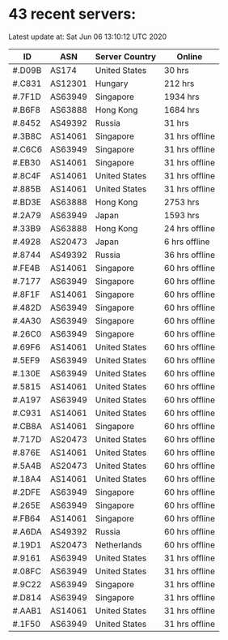 # 43 recent servers:

Latest update at: Sat Jun 06 13:10:12 UTC 2020

| ID | ASN | Server Country | Online |
| -- | --- | -------------- | ------ |
| #.D09B | AS174 | United States | 30 hrs |
| #.C831 | AS12301 | Hungary | 212 hrs |
| #.7F1D | AS63949 | Singapore | 1934 hrs |
| #.B6F8 | AS63888 | Hong Kong | 1684 hrs |
| #.8452 | AS49392 | Russia | 31 hrs |
| #.3B8C | AS14061 | Singapore | 31 hrs offline |
| #.C6C6 | AS63949 | Singapore | 31 hrs offline |
| #.EB30 | AS14061 | Singapore | 31 hrs offline |
| #.8C4F | AS14061 | United States | 31 hrs offline |
| #.885B | AS14061 | United States | 31 hrs offline |
| #.BD3E | AS63888 | Hong Kong | 2753 hrs |
| #.2A79 | AS63949 | Japan | 1593 hrs |
| #.33B9 | AS63888 | Hong Kong | 24 hrs offline |
| #.4928 | AS20473 | Japan | 6 hrs offline |
| #.8744 | AS49392 | Russia | 36 hrs offline |
| #.FE4B | AS14061 | Singapore | 60 hrs offline |
| #.7177 | AS63949 | Singapore | 60 hrs offline |
| #.8F1F | AS14061 | Singapore | 60 hrs offline |
| #.482D | AS63949 | Singapore | 60 hrs offline |
| #.4A30 | AS63949 | Singapore | 60 hrs offline |
| #.26C0 | AS63949 | Singapore | 60 hrs offline |
| #.69F6 | AS14061 | United States | 60 hrs offline |
| #.5EF9 | AS63949 | United States | 60 hrs offline |
| #.130E | AS63949 | United States | 60 hrs offline |
| #.5815 | AS14061 | United States | 60 hrs offline |
| #.A197 | AS63949 | United States | 60 hrs offline |
| #.C931 | AS14061 | United States | 60 hrs offline |
| #.CB8A | AS14061 | Singapore | 60 hrs offline |
| #.717D | AS20473 | United States | 60 hrs offline |
| #.876E | AS14061 | United States | 60 hrs offline |
| #.5A4B | AS20473 | United States | 60 hrs offline |
| #.18A4 | AS14061 | United States | 60 hrs offline |
| #.2DFE | AS63949 | Singapore | 60 hrs offline |
| #.265E | AS63949 | Singapore | 60 hrs offline |
| #.FB64 | AS14061 | Singapore | 60 hrs offline |
| #.A6DA | AS49392 | Russia | 60 hrs offline |
| #.19D1 | AS20473 | Netherlands | 60 hrs offline |
| #.9161 | AS63949 | United States | 31 hrs offline |
| #.08FC | AS63949 | United States | 31 hrs offline |
| #.9C22 | AS63949 | Singapore | 31 hrs offline |
| #.D814 | AS63949 | Singapore | 31 hrs offline |
| #.AAB1 | AS14061 | United States | 31 hrs offline |
| #.1F50 | AS63949 | United States | 31 hrs offline |

